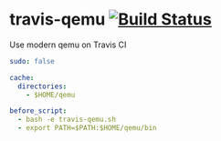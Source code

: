 # travis-qemu [![Build Status](https://travis-ci.org/jdub/travis-qemu.svg?branch=master)](https://travis-ci.org/jdub/travis-qemu)

Use modern qemu on Travis CI

```yaml
sudo: false

cache:
  directories:
    - $HOME/qemu

before_script:
  - bash -e travis-qemu.sh
  - export PATH=$PATH:$HOME/qemu/bin
```
